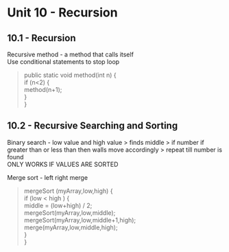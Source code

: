 # Unit 10 - Recursion

## 10.1 - Recursion
Recursive method - a method that calls itself       
Use conditional statements to stop loop     
> public static void method(int n) {        
    if (n<2) {      
        method(n+1);        
    }       
}

## 10.2 - Recursive Searching and Sorting
Binary search - low value and high value > finds middle > if number if greater than or less than then walls move accordingly > repeat till number is found      
ONLY WORKS IF VALUES ARE SORTED 

Merge sort - left right merge
> mergeSort (myArray,low,high) {        
    if (low < high ) {      
        middle = (low+high) / 2;        
        mergeSort(myArray,low,middle);      
        mergeSort(myArray,low,middle+1,high);       
        merge(myArray,low,middle,high);     
    }       
}